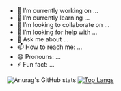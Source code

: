 - 🔭 I’m currently working on ...
- 🌱 I’m currently learning ...
- 👯 I’m looking to collaborate on ...
- 🤔 I’m looking for help with ...
- 💬 Ask me about ...
- 📫 How to reach me: ...
- 😄 Pronouns: ...
- ⚡ Fun fact: ...

![Anurag's GitHub stats](https://github-readme-stats.vercel.app/api?username=taouraghti&show_icons=true&theme=radical)
[![Top Langs](https://github-readme-stats.vercel.app/api/top-langs/?username=taouraghti&show_icons=true&theme=radical&layout=compact)](https://github.com/anuraghazra/github-readme-stats)
